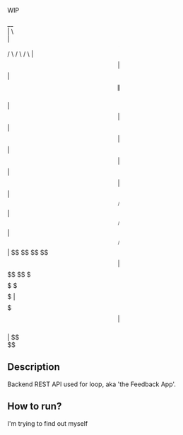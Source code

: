   WIP
   
   
   __                               
    |  \                              
    | $$  ______    ______    ______  
    | $$ /      \  /      \  /      \ 
    | $$|  $$$$$$\|  $$$$$$\|  $$$$$$\
    | $$| $$  | $$| $$  | $$| $$  | $$
    | $$| $$__/ $$| $$__/ $$| $$__/ $$
    | $$ \$$    $$ \$$    $$| $$    $$
     \$$  \$$$$$$   \$$$$$$ | $$$$$$$ 
                            | $$      
                            | $$      
                            \$$     
## Description
Backend REST API used for loop, aka 'the Feedback App'.

## How to run?
I'm trying to find out myself
